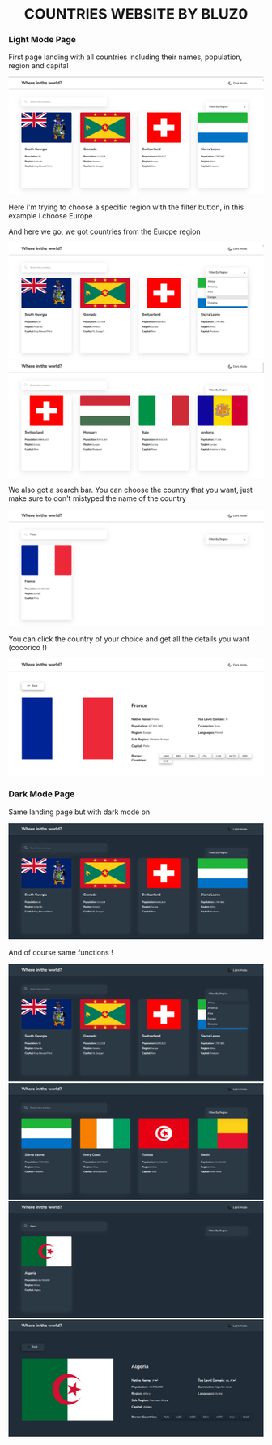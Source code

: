 <h1 align="center">COUNTRIES WEBSITE BY BLUZ0</h1>

### Light Mode Page
<p>First page landing with all countries including their names, population, region and capital</p>
<img src="images/thing1.png">

<p>Here i'm trying to choose a specific region with the filter button, in this example i choose Europe</p>
<p>And here we go, we got countries from the Europe region</p>
<img src="images/thing2.png">
<img src="images/thing3.png">

<p>We also got a search bar. You can choose the country that you want, just make sure to don't mistyped the name of the country</p>
<img src="images/thing5.png">

<p>You can click the country of your choice and get all the details you want (cocorico !)</p>
<img src="images/thing4.png">

### Dark Mode Page

<p>Same landing page but with dark mode on</p>
<img src="images/thing7.png">
<p> And of course same functions !</p>
<img src="images/thing8.png">
<img src="images/thing9.png">
<img src="images/thing10.png">
<img src="images/thing11.png">
